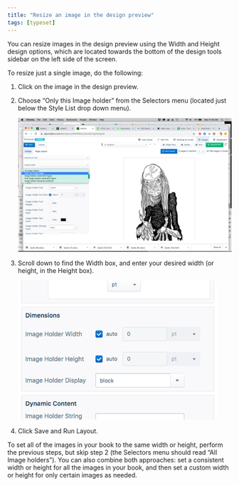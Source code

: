 ```yaml
---
title: "Resize an image in the design preview"
tags: [typeset]
---
```

 
<html><body><section data-type="chapter" class="hsecchapter" data-hederis-type="hsecchapter" id="resize-images" data-pi-attrs="id: resize-images; data-tags: typeset;" role="doc-chapter" data-tags="typeset" data-author-name=" " data-book-title=" " title="Resize an image in the design preview"><p class="hblkp" data-hederis-type="hblkp" id="pBJCjgBt2">You can resize images in the design preview using the Width and Height design options, which are located towards the bottom of the design tools sidebar on the left side of the screen. </p><p class="hblkp" data-hederis-type="hblkp" id="pa3Z8bymd">To resize just a single image, do the following:</p><ol class="hwprnumlist" data-hederis-type="hwprnumlist" id="p0hZaABDU"><li class="hblkoli" data-hederis-type="hblkoli" id="li2mKABZkO"><p class="hblkoli" data-hederis-type="hblklip" id="piXPI9OZA">Click on the image in the design preview.</p></li><li class="hblkoli" data-hederis-type="hblkoli" id="liDIQyZj4S"><p class="hblkoli" data-hederis-type="hblklip" id="pvi4Qxzss">Choose &#8220;Only this Image holder&#8221; from the Selectors menu (located just below the Style List drop down menu).</p><img data-hederis-type="hblkimg" class="hblkimg" id="pPeT0jMQ9" src="/images/resize_img_1.png" data-img-src="/images/resize_img_1.png"/></li><li class="hblkoli" data-hederis-type="hblkoli" id="liy5M1Zqug"><p class="hblkoli" data-hederis-type="hblklip" id="p7T8nGH2A">Scroll down to find the Width box, and enter your desired width (or height, in the Height box).</p><img data-hederis-type="hblkimg" class="hblkimg" id="plNkgYZno" src="/images/resize_img_2.png" data-img-src="/images/resize_img_2.png"/></li><li class="hblkoli" data-hederis-type="hblkoli" id="liiOWQIiAx"><p class="hblkoli" data-hederis-type="hblklip" id="paJjrrxz0">Click Save and Run Layout.</p></li></ol><p class="hblkp" data-hederis-type="hblkp" id="pgoe0jV2e">To set all of the images in your book to the same width or height, perform the previous steps, but skip step 2 (the Selectors menu should read &#8220;All Image holders&#8221;). You can also combine both approaches: set a consistent width or height for all the images in your book, and then set a custom width or height for only certain images as needed.</p></section></body></html>
